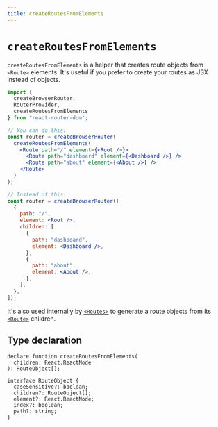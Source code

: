 ```yaml
---
title: createRoutesFromElements
---
```


# `createRoutesFromElements`

`createRoutesFromElements` is a helper that creates route objects from `<Route>` elements. It's useful if you prefer to create your routes as JSX instead of objects.

```jsx
import {
  createBrowserRouter,
  RouterProvider,
  createRoutesFromElements
} from "react-router-dom";

// You can do this:
const router = createBrowserRouter(
  createRoutesFromElements(
    <Route path="/" element={<Root />}>
      <Route path="dashboard" element={<Dashboard />} />
      <Route path="about" element={<About />} />
    </Route>
  )
);

// Instead of this:
const router = createBrowserRouter([
  {
    path: "/",
    element: <Root />,
    children: [
      {
        path: "dashboard",
        element: <Dashboard />,
      },
      {
        path: "about",
        element: <About />,
      },
    ],
  },
]);
```

It's also used internally by [`<Routes>`][routes] to generate a route objects from its [`<Route>`][route] children.

## Type declaration

```tsx
declare function createRoutesFromElements(
  children: React.ReactNode
): RouteObject[];

interface RouteObject {
  caseSensitive?: boolean;
  children?: RouteObject[];
  element?: React.ReactNode;
  index?: boolean;
  path?: string;
}
```

[routes]: ../components/routes
[route]: ../components/route
